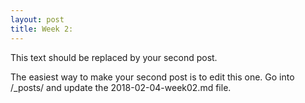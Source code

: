 ```yaml
---
layout: post
title: Week 2:
---
```



This text should be replaced by your second post. 

The easiest way to make your second post is to edit this one. 
Go into /_posts/ and update the 2018-02-04-week02.md file. 
